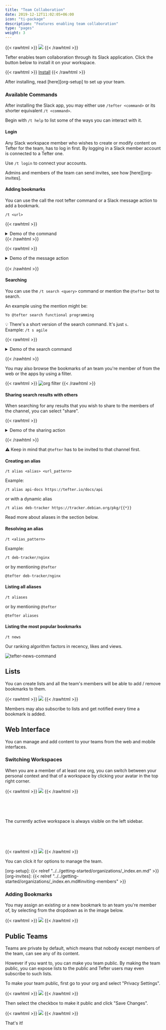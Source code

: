 ```yaml
---
title: "Team Collaboration"
date: 2019-12-12T11:02:05+06:00
icon: "ti-package"
description: "Features enabling team collaboration"
type: "pages"
weight: 3
---
```


{{< rawhtml >}}
  <img class="inpage-hero" src="/images/team_collaboration.svg"/>
{{< /rawhtml >}}

Tefter enables team collaboration through its Slack application.
Click the button below to install it on your workspace.

{{< rawhtml >}}
<a class="btn btn-primary" href="https://tefter.io/integrations/slack_direct_install_callback">Install</a>
{{< /rawhtml >}}

After installing, read [here][org-setup] to set up your team.

### Available Commands

After installing the Slack app, you may either use `/tefter <command>` or its shorter
equivalent `/t <command>`.

Begin with `/t help` to list some of the ways you can interact with it.

#### Login

Any Slack workspace member who wishes to create or modify content on
Tefter for the team, has to log in first. By logging in a Slack
member account is connected to a Tefter one.

Use `/t login` to connect your accounts.

Admins and members of the team can send invites, see how [here][org-invites].

#### Adding bookmarks

You can use the call the root tefter command or a Slack message action to add a bookmark.

```
/t <url>
```

{{< rawhtml >}}
<details>
  <summary>
  Demo of the command
  </summary>

  <img src="https://i.imgur.com/YBYWJyd.gif" alt="slack integration add bookmark">
</details>
{{< /rawhtml >}}

{{< rawhtml >}}
<details>
  <summary>
  Demo of the message action
  </summary>

  <img src="https://i.imgur.com/VQQ2OxX.gif" alt="slack integration add bookmark">
</details>

<br/>
{{< /rawhtml >}}

#### Searching

You can use the `/t search <query>` command or mention the
`@tefter` bot to search.

An example using the mention might be:

`Yo @tefter search functional programming`

:bulb: There's a short version of the search command. It's just `s`.  
Example: `/t s agile`

{{< rawhtml >}}
<details>
  <summary>
  Demo of the search command
  </summary>

  <img src="https://i.imgur.com/4wqaTL4.gif" alt="slack integration search command">
</details>

{{< /rawhtml >}}

You may also browse the bookmarks of an team you're member of
from the web or the apps by using a filter.

{{< rawhtml >}}
  <img src="/images/org_filter.png" alt="org filter">
{{< /rawhtml >}}

#### Sharing search results with others

When searching for any results that you wish to share to the members of
the channel, you can select "share".

{{< rawhtml >}}
<details>
  <summary>
  Demo of the sharing action
  </summary>

  <img src="https://i.imgur.com/raQBXG9.png" alt="slack integration share action">

  <img src="https://i.imgur.com/rVmMTVj.png" alt="slack integration share action response">
</details>

{{< /rawhtml >}}

:warning: Keep in mind that `@tefter` has to be invited to that channel first.

#### Creating an alias

```
/t alias <alias> <url_pattern>
```

Example:

```
/t alias api-docs https://tefter.io/docs/api
```

or with a dynamic alias

```
/t alias deb-tracker https://tracker.debian.org/pkg/{{*}}
```

Read more about aliases in the section below.

#### Resolving an alias

```
/t <alias_pattern>
```

Example:

```
/t deb-tracker/nginx
```

or by mentioning `@tefter`

```
@tefter deb-tracker/nginx
```

#### Listing all aliases

```
/t aliases
```

or by mentioning `@tefter`

```
@tefter aliases
```

#### Listing the most popular bookmarks

```
/t news
```

Our ranking algorithm factors in recency, likes and views.

![tefter-news-command](https://i.imgur.com/XmrFUhs.png)

## Lists

You can create lists and all the team's members will be able to
add / remove bookmarks to them.

{{< rawhtml >}}
  <img src="/images/org_lists.png"/>
{{< /rawhtml >}}

Members may also subscribe to lists and get notified every time a bookmark is added.

## Web Interface

You can manage and add content to your teams from the web and mobile interfaces.

### Switching Workspaces

When you are a member of at least one org, you can switch between your
personal context and that of a workspace by clicking your avatar in
the top right corner.

{{< rawhtml >}}
  <img src="/images/org_switch.png"/>
{{< /rawhtml >}}

<br/>
<br/>
<br/>

The currently active workspace is always visible on the left sidebar.

<br/>
<br/>
<br/>


{{< rawhtml >}}
  <img src="/images/current_org_context.png"/>
{{< /rawhtml >}}

You can click it for options to manage the team.

[org-setup]: {{< relref "../../getting-started/organizations/_index.en.md" >}}
[org-invites]: {{< relref "../../getting-started/organizations/_index.en.md#inviting-members" >}}

### Adding Bookmarks

You may assign an existing or a new bookmark to an team you're
member of, by selecting from the dropdown as in the image below.

{{< rawhtml >}}
  <img src="/images/add_bookmark_org.png"/>
{{< /rawhtml >}}

## Public Teams

Teams are private by default, which means that nobody except members of the team, can
see any of its content.

However if you want to, you can make you team public. By making
the team public, you can expose lists to the public and Tefter
users may even subscribe to such lists.

To make your team public, first go to your org and select
"Privacy Settings".

{{< rawhtml >}}
  <img src="/images/public_orgs_link.png"/>
{{< /rawhtml >}}

Then select the checkbox to make it public and click "Save Changes".

{{< rawhtml >}}
  <img src="/images/public_orgs_form.png"/>
{{< /rawhtml >}}


That's it!
